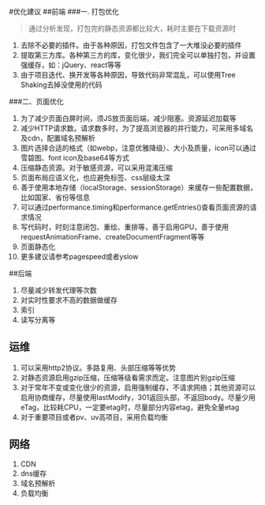 #优化建议
##前端
###一. 打包优化
> 通过分析发现，打包完的静态资源都比较大，耗时主要在下载资源时

1. 去除不必要的插件。由于各种原因，打包文件包含了一大堆没必要的插件
2. 提取第三方库。各种第三方的库，变化很少，我们完全可以单独打包，并设置强缓存，如：jQuery、react等等
3. 由于项目迭代、换开发等各种原因，导致代码非常混乱，可以使用Tree Shaking去掉没使用的代码

###二、页面优化
1. 为了减少页面白屏时间，须JS放页面后端，减少阻塞。资源延迟加载等
2. 减少HTTP请求数。请求数多时，为了提高浏览器的并行能力，可采用多域名及cdn，配置域名预解析
3. 图片选择合适的格式（如webp，注意优雅降级）、大小及质量，icon可以通过雪碧图、font icon及base64等方式
4. 压缩静态资源。对于敏感资源，可以采用混淆压缩
5. 页面布局应语义化，也应避免标签、css层级太深
6. 善于使用本地存储（localStorage、sessionStorage）来缓存一些配置数据，比如国家、省份等信息
7. 可以通过performance.timing和performance.getEntries()查看页面资源的请求情况
8. 写代码时，时刻注意闭包、重绘、重排等，善于启用GPU，善于使用requestAnimationFrame、createDocumentFragment等等
9. 页面静态化
10. 更多建议请参考pagespeed或者yslow

##后端
1. 尽量减少转发代理等次数
2. 对实时性要求不高的数据做缓存
3. 索引
4. 读写分离等

## 运维
1. 可以采用http2协议。多路复用、头部压缩等等优势
2. 对静态资源启用gzip压缩，压缩等级看需求而定。注意图片别gzip压缩
3. 对于常年不变或变化很少的资源，启用强制缓存，不请求网络；其他资源可以启用协商缓存，尽量使用lastModify，301返回头部，不返回body。尽量少用eTag，比较耗CPU，一定要etag时，尽量部分内容etag，避免全量etag
4. 对于重要项目或者pv、uv高项目，采用负载均衡

## 网络
1. CDN
2. dns缓存
3. 域名预解析
4. 负载均衡